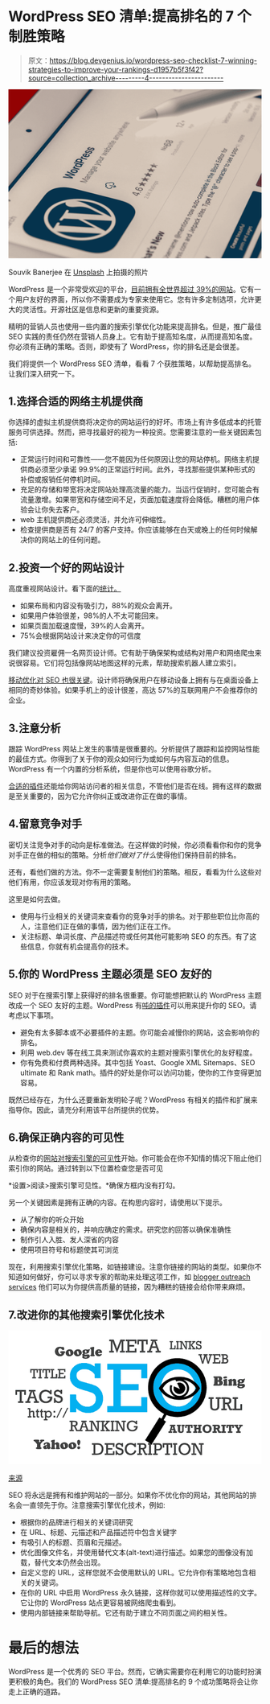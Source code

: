# WordPress SEO 清单:提高排名的 7 个制胜策略

> 原文：<https://blog.devgenius.io/wordpress-seo-checklist-7-winning-strategies-to-improve-your-rankings-d1957b5f3f42?source=collection_archive---------4----------------------->

![](img/fcf454612f60955febdf4d577b333579.png)

Souvik Banerjee 在 [Unsplash](https://unsplash.com?utm_source=medium&utm_medium=referral) 上拍摄的照片

WordPress 是一个非常受欢迎的平台，[目前拥有全世界超过 39%的网站](https://kinsta.com/blog/wordpress-statistics/)。它有一个用户友好的界面，所以你不需要成为专家来使用它。您有许多定制选项，允许更大的灵活性。开源社区是信息和更新的重要资源。

精明的营销人员也使用一些内置的搜索引擎优化功能来提高排名。但是，推广最佳 SEO 实践的责任仍然在营销人员身上。它有助于提高知名度，从而提高知名度。你必须有正确的策略。否则，即使有了 WordPress，你的排名还是会很差。

我们将提供一个 WordPress SEO 清单，看看 7 个获胜策略，以帮助提高排名。让我们深入研究一下。

## 1.选择合适的网络主机提供商

你选择的虚拟主机提供商将决定你的网站运行的好坏。市场上有许多低成本的托管服务可供选择。然而，把寻找最好的视为一种投资。您需要注意的一些关键因素包括:

*   正常运行时间和可靠性——您不能因为任何原因让您的网站停机。网络主机提供商必须至少承诺 99.9%的正常运行时间。此外，寻找那些提供某种形式的补偿或报销任何停机时间。
*   充足的存储和带宽将决定网站处理高流量的能力。当运行促销时，您可能会有流量激增。如果带宽和存储空间不足，页面加载速度将会降低。糟糕的用户体验会让你失去客户。
*   web 主机提供商还必须灵活，并允许可伸缩性。
*   检查提供商是否有 24/7 的客户支持。你应该能够在白天或晚上的任何时候解决你的网站上的任何问题。

## 2.投资一个好的网站设计

高度重视网站设计。看下面的[统计。](https://www.sweor.com/firstimpressions)

*   如果布局和内容没有吸引力，88%的观众会离开。
*   如果用户体验很差，98%的人不太可能回来。
*   如果页面加载速度慢，39%的人会离开。
*   75%会根据网站设计来决定你的可信度

我们建议投资雇佣一名网页设计师。它有助于确保架构或结构对用户和网络爬虫来说很容易。它们将包括像网站地图这样的元素，帮助搜索机器人建立索引。

[移动优化对 SEO 也很关键](https://www.mooveagency.com/wordpress/preparing-website-for-mobile-seo/)。设计师将确保用户在移动设备上拥有与在桌面设备上相同的奇妙体验。如果手机上的设计很差，高达 57%的互联网用户不会推荐你的企业。

## 3.注意分析

跟踪 WordPress 网站上发生的事情是很重要的。分析提供了跟踪和监控网站性能的最佳方式。你得到了关于你的观众如何行为或如何与内容互动的信息。WordPress 有一个内置的分析系统，但是你也可以使用谷歌分析。

[合适的插件](https://www.mooveagency.com/wordpress/user-activity-tracking-plugin/)还能给你网站访问者的相关信息，不管他们是否在线。拥有这样的数据是至关重要的，因为它允许你纠正或改进你正在做的事情。

## 4.留意竞争对手

密切关注竞争对手的动向是标准做法。在这样做的时候，你必须看看你和你的竞争对手正在做的相似的策略。分析*他们做对了什么*使得他们保持目前的排名。

还有，看他们做的方法。你不一定需要复制他们的策略。相反，看看为什么这些对他们有用，你应该发现对你有用的策略。

这里是如何去做。

*   使用与行业相关的关键词来查看你的竞争对手的排名。对于那些职位比你高的人，注意他们正在做的事情，因为他们正在工作。
*   关注标题、单词长度、产品描述符或任何其他可能影响 SEO 的东西。有了这些信息，你就有机会提高你的技术。

## 5.你的 WordPress 主题必须是 SEO 友好的

SEO 对于在搜索引擎上获得好的排名很重要。你可能想把默认的 WordPress 主题改成一个 SEO 友好的主题。WordPress 有[吨的插件](https://blog.hubspot.com/website/best-wordpress-seo-plugins)可以用来提升你的 SEO。请考虑以下事项。

*   避免有太多脚本或不必要插件的主题。你可能会减慢你的网站，这会影响你的排名。
*   利用 web.dev 等在线工具来测试你喜欢的主题对搜索引擎优化的友好程度。
*   你有免费和付费两种选择。其中包括 Yoast、Google XML Sitemaps、SEO ultimate 和 Rank math。插件的好处是你可以访问功能，使你的工作变得更加容易。

既然已经存在，为什么还要重新发明轮子呢？WordPress 有相关的插件和扩展来指导你。因此，请充分利用该平台所提供的优势。

## 6.确保正确内容的可见性

从检查你的[网站对搜索引擎的可见性](https://www.wordstream.com/blog/ws/2020/11/17/website-visibility)开始。你可能会在你不知情的情况下阻止他们索引你的网站。通过转到以下位置检查您是否可见

*设置>阅读>搜索引擎可见性。*确保方框内没有打勾。

另一个关键因素是拥有正确的内容。在构思内容时，请使用以下提示。

*   从了解你的听众开始
*   确保内容是相关的，并响应确定的需求。研究您的回答以确保准确性
*   制作引人入胜、发人深省的内容
*   使用项目符号和标题使其可浏览

现在，利用搜索引擎优化策略，如链接建设。注意你链接的网站的类型。如果你不知道如何做好，你可以寻求专家的帮助来处理这项工作，如 [blogger outreach services](https://www.linkdoctor.io/blogger-outreach-services/) 他们可以为你提供高质量的链接，因为糟糕的链接会给你带来麻烦。

## 7.改进你的其他搜索引擎优化技术

![](img/8253c19e9a415c3567c74695da673b35.png)

[来源](https://pixabay.com/illustrations/search/seo/)

SEO 将永远是拥有和维护网站的一部分。如果你不优化你的网站，其他网站的排名会一直领先于你。注意搜索引擎优化技术，例如:

*   根据你的品牌进行相关的关键词研究
*   在 URL、标题、元描述和产品描述符中包含关键字
*   有吸引人的标题、页眉和元描述。
*   优化图像文件名，并使用替代文本(alt-text)进行描述。如果您的图像没有加载，替代文本仍然会出现。
*   自定义您的 URL，这样您就不会使用默认的 URL。它允许你有策略地包含相关的关键词。
*   在你的 URL 中启用 WordPress 永久链接，这样你就可以使用描述性的文字。它让你的 WordPress 站点更容易被网络爬虫看到。
*   使用内部链接来帮助导航。它还有助于建立不同页面之间的相关性。

# 最后的想法

WordPress 是一个优秀的 SEO 平台。然而，它确实需要你在利用它的功能时扮演更积极的角色。我们的 WordPress SEO 清单:提高排名的 9 个成功策略将会让你走上正确的道路。